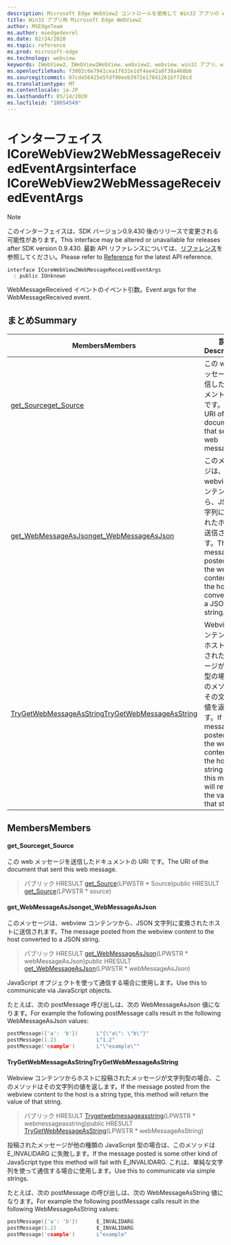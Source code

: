 ```yaml
---
description: Microsoft Edge WebView2 コントロールを使用して Win32 アプリの web コンテンツをホストする
title: Win32 アプリ用 Microsoft Edge WebView2
author: MSEdgeTeam
ms.author: msedgedevrel
ms.date: 02/24/2020
ms.topic: reference
ms.prod: microsoft-edge
ms.technology: webview
keywords: IWebView2、IWebView2WebView、webview2、webview、win32 アプリ、win32、edge、ICoreWebView2、ICoreWebView2Host、browser control、edge html
ms.openlocfilehash: f3002c6e7941cea1f632e1df4ee42a8f38a468b6
ms.sourcegitcommit: 07cda56425e5fdf90eeb3972e17041261bf720cd
ms.translationtype: MT
ms.contentlocale: ja-JP
ms.lasthandoff: 05/14/2020
ms.locfileid: "10654549"
---
```

# <span data-ttu-id="7ee5f-104">インターフェイス ICoreWebView2WebMessageReceivedEventArgs</span><span class="sxs-lookup"><span data-stu-id="7ee5f-104">interface ICoreWebView2WebMessageReceivedEventArgs</span></span> 

> [!NOTE]
> <span data-ttu-id="7ee5f-105">このインターフェイスは、SDK バージョン0.9.430 後のリリースで変更される可能性があります。</span><span class="sxs-lookup"><span data-stu-id="7ee5f-105">This interface may be altered or unavailable for releases after SDK version 0.9.430.</span></span> <span data-ttu-id="7ee5f-106">最新 API リファレンスについては、[リファレンス](../../../webview2-api-reference.md)を参照してください。</span><span class="sxs-lookup"><span data-stu-id="7ee5f-106">Please refer to [Reference](../../../webview2-api-reference.md) for the latest API reference.</span></span>

```
interface ICoreWebView2WebMessageReceivedEventArgs
  : public IUnknown
```

<span data-ttu-id="7ee5f-107">WebMessageReceived イベントのイベント引数。</span><span class="sxs-lookup"><span data-stu-id="7ee5f-107">Event args for the WebMessageReceived event.</span></span>

## <span data-ttu-id="7ee5f-108">まとめ</span><span class="sxs-lookup"><span data-stu-id="7ee5f-108">Summary</span></span>

 <span data-ttu-id="7ee5f-109">Members</span><span class="sxs-lookup"><span data-stu-id="7ee5f-109">Members</span></span>                        | <span data-ttu-id="7ee5f-110">説明</span><span class="sxs-lookup"><span data-stu-id="7ee5f-110">Descriptions</span></span>
--------------------------------|---------------------------------------------
[<span data-ttu-id="7ee5f-111">get_Source</span><span class="sxs-lookup"><span data-stu-id="7ee5f-111">get_Source</span></span>](#get_source) | <span data-ttu-id="7ee5f-112">この web メッセージを送信したドキュメントの URI です。</span><span class="sxs-lookup"><span data-stu-id="7ee5f-112">The URI of the document that sent this web message.</span></span>
[<span data-ttu-id="7ee5f-113">get_WebMessageAsJson</span><span class="sxs-lookup"><span data-stu-id="7ee5f-113">get_WebMessageAsJson</span></span>](#get_webmessageasjson) | <span data-ttu-id="7ee5f-114">このメッセージは、webview コンテンツから、JSON 文字列に変換されたホストに送信されます。</span><span class="sxs-lookup"><span data-stu-id="7ee5f-114">The message posted from the webview content to the host converted to a JSON string.</span></span>
[<span data-ttu-id="7ee5f-115">TryGetWebMessageAsString</span><span class="sxs-lookup"><span data-stu-id="7ee5f-115">TryGetWebMessageAsString</span></span>](#trygetwebmessageasstring) | <span data-ttu-id="7ee5f-116">Webview コンテンツからホストに投稿されたメッセージが文字列型の場合、このメソッドはその文字列の値を返します。</span><span class="sxs-lookup"><span data-stu-id="7ee5f-116">If the message posted from the webview content to the host is a string type, this method will return the value of that string.</span></span>

## <span data-ttu-id="7ee5f-117">Members</span><span class="sxs-lookup"><span data-stu-id="7ee5f-117">Members</span></span>

#### <span data-ttu-id="7ee5f-118">get_Source</span><span class="sxs-lookup"><span data-stu-id="7ee5f-118">get_Source</span></span> 

<span data-ttu-id="7ee5f-119">この web メッセージを送信したドキュメントの URI です。</span><span class="sxs-lookup"><span data-stu-id="7ee5f-119">The URI of the document that sent this web message.</span></span>

> <span data-ttu-id="7ee5f-120">パブリック HRESULT [get_Source](#get_source)(LPWSTR \* Source)</span><span class="sxs-lookup"><span data-stu-id="7ee5f-120">public HRESULT [get_Source](#get_source)(LPWSTR \* source)</span></span>

#### <span data-ttu-id="7ee5f-121">get_WebMessageAsJson</span><span class="sxs-lookup"><span data-stu-id="7ee5f-121">get_WebMessageAsJson</span></span> 

<span data-ttu-id="7ee5f-122">このメッセージは、webview コンテンツから、JSON 文字列に変換されたホストに送信されます。</span><span class="sxs-lookup"><span data-stu-id="7ee5f-122">The message posted from the webview content to the host converted to a JSON string.</span></span>

> <span data-ttu-id="7ee5f-123">パブリック HRESULT [get_WebMessageAsJson](#get_webmessageasjson)(LPWSTR \* webMessageAsJson)</span><span class="sxs-lookup"><span data-stu-id="7ee5f-123">public HRESULT [get_WebMessageAsJson](#get_webmessageasjson)(LPWSTR \* webMessageAsJson)</span></span>

<span data-ttu-id="7ee5f-124">JavaScript オブジェクトを使って通信する場合に使用します。</span><span class="sxs-lookup"><span data-stu-id="7ee5f-124">Use this to communicate via JavaScript objects.</span></span>

<span data-ttu-id="7ee5f-125">たとえば、次の postMessage 呼び出しは、次の WebMessageAsJson 値になります。</span><span class="sxs-lookup"><span data-stu-id="7ee5f-125">For example the following postMessage calls result in the following WebMessageAsJson values:</span></span>

```cpp
postMessage({'a': 'b'})      L"{\"a\": \"b\"}"
postMessage(1.2)             L"1.2"
postMessage('example')       L"\"example\""
```

#### <span data-ttu-id="7ee5f-126">TryGetWebMessageAsString</span><span class="sxs-lookup"><span data-stu-id="7ee5f-126">TryGetWebMessageAsString</span></span> 

<span data-ttu-id="7ee5f-127">Webview コンテンツからホストに投稿されたメッセージが文字列型の場合、このメソッドはその文字列の値を返します。</span><span class="sxs-lookup"><span data-stu-id="7ee5f-127">If the message posted from the webview content to the host is a string type, this method will return the value of that string.</span></span>

> <span data-ttu-id="7ee5f-128">パブリック HRESULT [Trygetwebmessageasstring](#trygetwebmessageasstring)(LPWSTR \* webmessageasstring)</span><span class="sxs-lookup"><span data-stu-id="7ee5f-128">public HRESULT [TryGetWebMessageAsString](#trygetwebmessageasstring)(LPWSTR \* webMessageAsString)</span></span>

<span data-ttu-id="7ee5f-129">投稿されたメッセージが他の種類の JavaScript 型の場合は、このメソッドは E_INVALIDARG に失敗します。</span><span class="sxs-lookup"><span data-stu-id="7ee5f-129">If the message posted is some other kind of JavaScript type this method will fail with E_INVALIDARG.</span></span> <span data-ttu-id="7ee5f-130">これは、単純な文字列を使って通信する場合に使用します。</span><span class="sxs-lookup"><span data-stu-id="7ee5f-130">Use this to communicate via simple strings.</span></span>

<span data-ttu-id="7ee5f-131">たとえば、次の postMessage の呼び出しは、次の WebMessageAsString 値になります。</span><span class="sxs-lookup"><span data-stu-id="7ee5f-131">For example the following postMessage calls result in the following WebMessageAsString values:</span></span>

```cpp
postMessage({'a': 'b'})      E_INVALIDARG
postMessage(1.2)             E_INVALIDARG
postMessage('example')       L"example"
```

